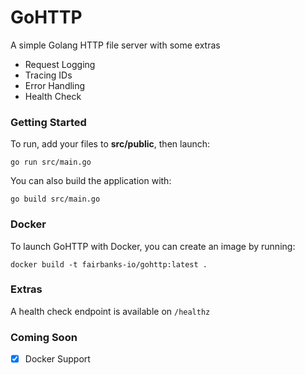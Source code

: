 # GoHTTP

 A simple Golang HTTP file server with some extras
 - Request Logging
 - Tracing IDs
 - Error Handling
 - Health Check

### Getting Started
To run, add your files to **src/public**, then launch:
```
go run src/main.go
```

You can also build the application with:
```
go build src/main.go
```

### Docker
To launch GoHTTP with Docker, you can create an image by running:
```
docker build -t fairbanks-io/gohttp:latest .
```

### Extras
A health check endpoint is available on `/healthz`

### Coming Soon
- [x] Docker Support